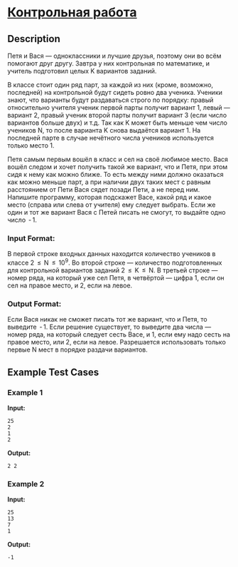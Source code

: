 # [Контрольная работа](link)

## Description

Петя и Вася — одноклассники и лучшие друзья, поэтому они во всём помогают друг другу. Завтра у них контрольная по математике, и учитель подготовил целых K вариантов заданий.

В классе стоит один ряд парт, за каждой из них (кроме, возможно, последней) на контрольной будут сидеть ровно два ученика. Ученики знают, что варианты будут раздаваться строго по порядку: правый относительно учителя ученик первой парты получит вариант 1, левый — вариант 2, правый ученик второй парты получит вариант 3 (если число вариантов больше двух) и т.д. Так как K может быть меньше чем число учеников N, то после варианта K снова выдаётся вариант 1. На последней парте в случае нечётного числа учеников используется только место 1.

Петя самым первым вошёл в класс и сел на своё любимое место. Вася вошёл следом и хочет получить такой же вариант, что и Петя, при этом сидя к нему как можно ближе. То есть между ними должно оказаться как можно меньше парт, а при наличии двух таких мест с равным расстоянием от Пети Вася сядет позади Пети, а не перед ним. Напишите программу, которая подскажет Васе, какой ряд и какое место (справа или слева от учителя) ему следует выбрать. Если же один и тот же вариант Вася с Петей писать не смогут, то выдайте одно число  - 1.
### Input Format:

В первой строке входных данных находится количество учеников в классе 2  $\le$  N  $\le$  $10^9$. Во второй строке — количество подготовленных для контрольной вариантов заданий 2  $\le$  K  $\le$  N. В третьей строке — номер ряда, на который уже сел Петя, в четвёртой — цифра 1, если он сел на правое место, и 2, если на левое.

### Output Format:

Если Вася никак не сможет писать тот же вариант, что и Петя, то выведите  - 1. Если решение существует, то выведите два числа — номер ряда, на который следует сесть Васе, и 1, если ему надо сесть на правое место, или 2, если на левое. Разрешается использовать только первые N мест в порядке раздачи вариантов.

## Example Test Cases

### Example 1

**Input:**
```
25
2
1
2

```

**Output:**
```
2 2

```

### Example 2

**Input:**
```
25
13
7
1

```

**Output:**
```
-1

```

